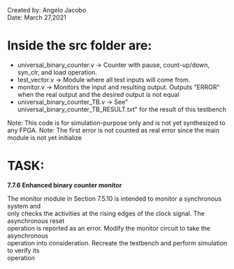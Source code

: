 Created by: Angelo Jacobo  
Date: March 27,2021  

# Inside the src folder are:  
* universal_binary_counter.v -> Counter with pause, count-up/down, syn_clr, and load operation.  
* test_vector.v -> Module where all test inputs will come from.  
* monitor.v -> Monitors the input and resulting output. Outputs "ERROR" when the real output and the desired output is not equal  
* universal_binary_counter_TB.v -> See" universal_binary_counter_TB_RESULT.txt" for the result of this testbench  

Note: This code is for simulation-purpose only and is not yet synthesized to any FPGA.
Note: The first error is not counted as real error since the main module is not yet initialize

# TASK:
**7.7.6 Enhanced binary counter monitor**  

The monitor module in Section 7.5.10 is intended to monitor a synchronous system and  
only checks the activities at the rising edges of the clock signal. The asynchronous reset  
operation is reported as an error. Modify the monitor circuit to take the asynchronous  
operation into consideration. Recreate the testbench and perform simulation to verify its  
operation   

